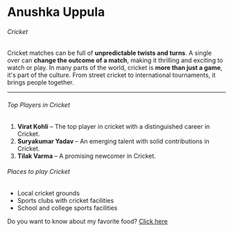 # Anushka Uppula

###### Cricket

Cricket matches can be full of **unpredictable twists and turns**. A single over can **change the outcome of a match**, making it thrilling and exciting to watch or play. In many parts of the world, cricket is **more than just a game**, it's part of the culture. From street cricket to international tournaments, it brings people together.

-----

###### Top Players in Cricket

1. **Virat Kohli** – The top player in cricket with a distinguished career in Cricket.
2. **Suryakumar Yadav** – An emerging talent with solid contributions in Cricket.
3. **Tilak Varma** – A promising newcomer in Cricket.

###### Places to play Cricket

* Local cricket grounds
* Sports clubs with cricket facilities
* School and college sports facilities

Do you want to know about my favorite food? [Click here](MyDish.md)
